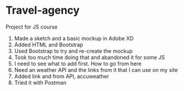 # Travel-agency
Project for JS course



1. Made a sketch and a basic mockup in Adobe XD
2. Added HTML and Bootstrap
3. Used Bootstrap to try and re-create the mockup
4. Took too much time doing that and abandoned it for some JS
5. I need to see what to add first. How to go from here
6. Need an weather API and the links from it that I can use on my site
7. Added link and from API, accuweather
8. Tried it with Postman